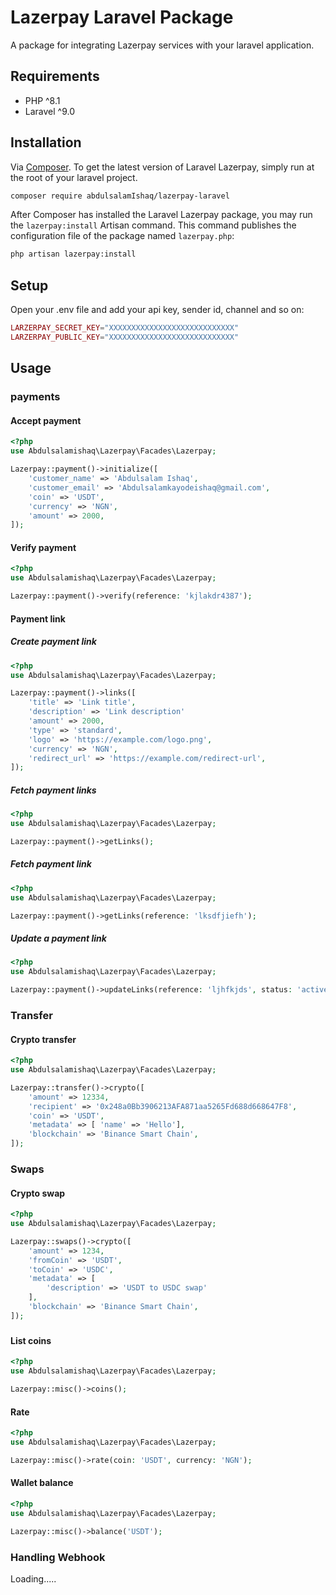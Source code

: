 # Lazerpay Laravel Package

A package for integrating Lazerpay services with your laravel application.
## Requirements

* PHP ^8.1
* Laravel ^9.0

## Installation

Via [Composer](https://getcomposer.org).
To get the latest version of Laravel Lazerpay, simply run at the root of your laravel project.
```bash
composer require abdulsalamIshaq/lazerpay-laravel
```
After Composer has installed the Laravel Lazerpay package, you may run the `lazerpay:install` Artisan command. This command publishes the configuration file of the package named `lazerpay.php`:
```bash
php artisan lazerpay:install
```
## Setup
Open your .env file and add your api key, sender id, channel and so on:
```php
LARZERPAY_SECRET_KEY="XXXXXXXXXXXXXXXXXXXXXXXXXXXX"
LARZERPAY_PUBLIC_KEY="XXXXXXXXXXXXXXXXXXXXXXXXXXXX"
```
## Usage

### payments
#### Accept payment
```php
<?php 
use Abdulsalamishaq\Lazerpay\Facades\Lazerpay;

Lazerpay::payment()->initialize([
    'customer_name' => 'Abdulsalam Ishaq',
    'customer_email' => 'Abdulsalamkayodeishaq@gmail.com',
    'coin' => 'USDT',
    'currency' => 'NGN',
    'amount' => 2000,
]);
```

#### Verify payment
```php 
<?php 
use Abdulsalamishaq\Lazerpay\Facades\Lazerpay;

Lazerpay::payment()->verify(reference: 'kjlakdr4387');
```
#### Payment link
##### Create payment link
```php 
<?php
use Abdulsalamishaq\Lazerpay\Facades\Lazerpay;

Lazerpay::payment()->links([
    'title' => 'Link title',
    'description' => 'Link description'
    'amount' => 2000,
    'type' => 'standard',
    'logo' => 'https://example.com/logo.png',
    'currency' => 'NGN',
    'redirect_url' => 'https://example.com/redirect-url',
]);
```
##### Fetch payment links
```php 
<?php
use Abdulsalamishaq\Lazerpay\Facades\Lazerpay;

Lazerpay::payment()->getLinks();
```
##### Fetch payment link
```php 
<?php
use Abdulsalamishaq\Lazerpay\Facades\Lazerpay;

Lazerpay::payment()->getLinks(reference: 'lksdfjiefh');
```
##### Update a payment link
```php
<?php
use Abdulsalamishaq\Lazerpay\Facades\Lazerpay;

Lazerpay::payment()->updateLinks(reference: 'ljhfkjds', status: 'active');
```
### Transfer
#### Crypto transfer
```php
<?php
use Abdulsalamishaq\Lazerpay\Facades\Lazerpay;

Lazerpay::transfer()->crypto([
    'amount' => 12334,
    'recipient' => '0x248a0Bb3906213AFA871aa5265Fd688d668647F8',
    'coin' => 'USDT',
    'metadata' => [ 'name' => 'Hello'],
    'blockchain' => 'Binance Smart Chain',
]);
```
### Swaps
#### Crypto swap
```php
<?php
use Abdulsalamishaq\Lazerpay\Facades\Lazerpay;

Lazerpay::swaps()->crypto([
    'amount' => 1234,
    'fromCoin' => 'USDT',
    'toCoin' => 'USDC',
    'metadata' => [
        'description' => 'USDT to USDC swap'
    ],
    'blockchain' => 'Binance Smart Chain',
]);
```
### 
#### List coins
```php
<?php
use Abdulsalamishaq\Lazerpay\Facades\Lazerpay;

Lazerpay::misc()->coins();
```

#### Rate
```php
<?php
use Abdulsalamishaq\Lazerpay\Facades\Lazerpay;

Lazerpay::misc()->rate(coin: 'USDT', currency: 'NGN');
```

#### Wallet balance
```php
<?php
use Abdulsalamishaq\Lazerpay\Facades\Lazerpay;

Lazerpay::misc()->balance('USDT');
```

### Handling Webhook
Loading.....

